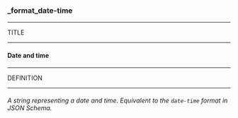### _format_date-time



------
TITLE

------

#### Date and time



------
DEFINITION

------

###### A *string* representing a *date* and *time*. Equivalent to the `date-time` format in JSON Schema.
